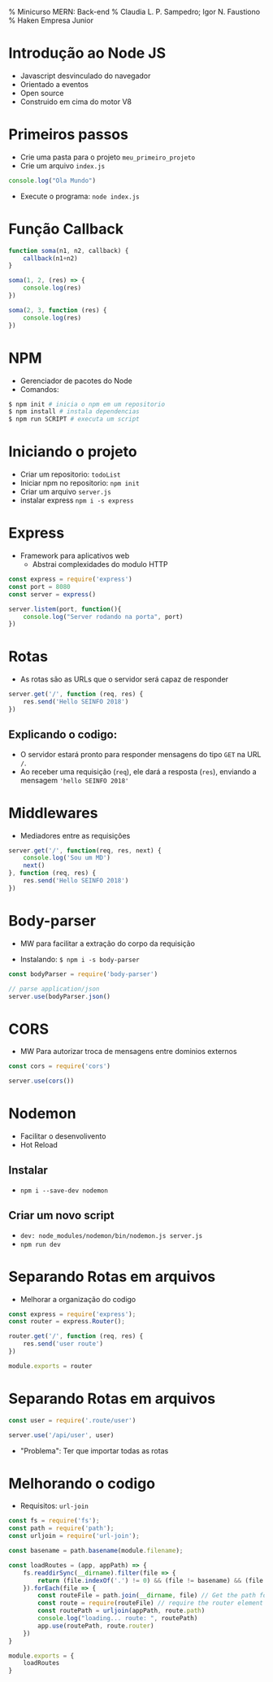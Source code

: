 % Minicurso MERN: Back-end
% Claudia L. P. Sampedro; Igor N. Faustiono
% Haken Empresa Junior

# Introdução ao Node JS

- Javascript desvinculado do navegador
- Orientado a eventos
- Open source
- Construido em cima do motor V8

# Primeiros passos

- Crie uma pasta para o projeto `meu_primeiro_projeto`
- Crie um arquivo `index.js`

``` js
console.log("Ola Mundo")
```

- Execute o programa: `node index.js`

# Função Callback

``` js
function soma(n1, n2, callback) {
    callback(n1+n2)
}

soma(1, 2, (res) => {
    console.log(res)
})

soma(2, 3, function (res) {
    console.log(res)
})
```


# NPM

- Gerenciador de pacotes do Node
- Comandos:

``` bash
$ npm init # inicia o npm em um repositorio
$ npm install # instala dependencias
$ npm run SCRIPT # executa um script
```

# Iniciando o projeto

- Criar um repositorio: `todoList`
- Iniciar npm no repositorio: `npm init`
- Criar um arquivo `server.js`
- instalar express `npm i -s express`

# Express

- Framework para aplicativos web
    - Abstrai complexidades do modulo HTTP

```js
const express = require('express')
const port = 8080
const server = express()

server.listem(port, function(){
    console.log("Server rodando na porta", port)
})
```

# Rotas

- As rotas são as URLs que o servidor será capaz de responder

``` js
server.get('/', function (req, res) {
    res.send('Hello SEINFO 2018')
})
```


## Explicando o codigo:
- O servidor estará pronto para responder mensagens do tipo `GET` na URL `/`.
- Ao receber uma requisição (`req`), ele dará a resposta (`res`), enviando a mensagem `'hello SEINFO 2018'`

# Middlewares

- Mediadores entre as requisições

``` js
server.get('/', function(req, res, next) {
    console.log('Sou um MD')
    next()
}, function (req, res) {
    res.send('Hello SEINFO 2018')
})
```

# Body-parser

- MW para facilitar a extração do corpo da requisição

- Instalando: `$ npm i -s body-parser`

``` js
const bodyParser = require('body-parser')

// parse application/json
server.use(bodyParser.json()
```

# CORS

- MW Para autorizar troca de mensagens entre dominios externos

```js
const cors = require('cors')

server.use(cors())
```

# Nodemon

- Facilitar o desenvolivento
- Hot Reload

## Instalar
- `npm i --save-dev nodemon`

## Criar um novo script
- `dev: node_modules/nodemon/bin/nodemon.js server.js`
- `npm run dev`

# Separando Rotas em arquivos

- Melhorar a organização do codigo

``` js
const express = require('express');
const router = express.Router();

router.get('/', function (req, res) {
    res.send('user route')
})

module.exports = router
```

# Separando Rotas em arquivos

``` js
const user = require('.route/user')

server.use('/api/user', user)
```

- "Problema": Ter que importar todas as rotas

# Melhorando o codigo

- Requisitos: `url-join`

``` js
const fs = require('fs');
const path = require('path');
const urljoin = require('url-join');

const basename = path.basename(module.filename);

const loadRoutes = (app, appPath) => {
    fs.readdirSync(__dirname).filter(file => {
        return (file.indexOf('.') != 0) && (file != basename) && (file.slice(-3) == '.js')
    }).forEach(file => {
        const routeFile = path.join(__dirname, file) // Get the path for each file
        const route = require(routeFile) // require the router element
        const routePath = urljoin(appPath, route.path)
        console.log("loading... route: ", routePath)
        app.use(routePath, route.router)
    })
}

module.exports = {
    loadRoutes
}
```